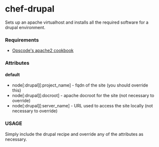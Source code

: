 chef-drupal
===========

Sets up an apache virtualhost and installs all the required software
for a drupal environment.

### Requirements ###

* [Opscode's apache2 cookbook](http://community.opscode.com/cookbooks/apache2/)

### Attributes ###

#### default ####

* node[:drupal][:project_name] - fqdn of the site (you should override this)
* node[:drupal][:docroot]      - apache docroot for the site (not necessary to override)
* node[:drupal][:server_name]  - URL used to access the site locally (not necessary to override)

### USAGE ###

Simply include the drupal recipe and override any of the attributes 
as necessary.
